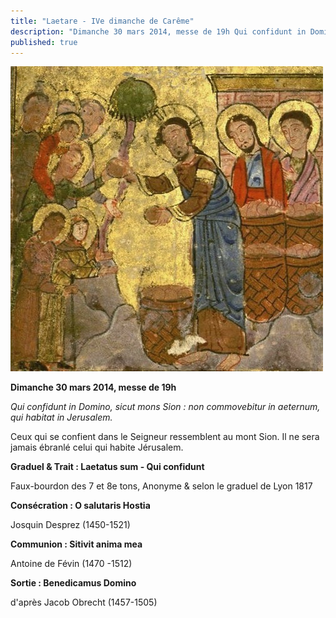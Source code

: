 ```yaml
---
title: "Laetare - IVe dimanche de Carême"
description: "Dimanche 30 mars 2014, messe de 19h Qui confidunt in Domino, sicut mons Sion : non commovebitur in aeternum, qui habitat in Jerusalem. Ceux qui se confient dans le Seigneur ressemblent au mont Sion. Il ne sera jamais ébranlé celui qui habite Jérusalem...."
published: true
---
```



![](/images/2014-03-24-multiplication-des-pains.jpg)

**Dimanche 30 mars 2014, messe de 19h**

*Qui confidunt in Domino, sicut mons Sion : non commovebitur in aeternum, qui habitat in Jerusalem.*

Ceux qui se confient dans le Seigneur ressemblent au mont Sion. Il ne sera jamais ébranlé celui qui habite Jérusalem.

**Graduel & Trait : Laetatus sum - Qui confidunt**

Faux-bourdon des 7 et 8e tons, Anonyme & selon le graduel de Lyon 1817

**Consécration : O salutaris Hostia**

Josquin Desprez (1450-1521)

**Communion : Sitivit anima mea**

Antoine de Févin (1470 -1512)

**Sortie : Benedicamus Domino**

d'après Jacob Obrecht (1457-1505)